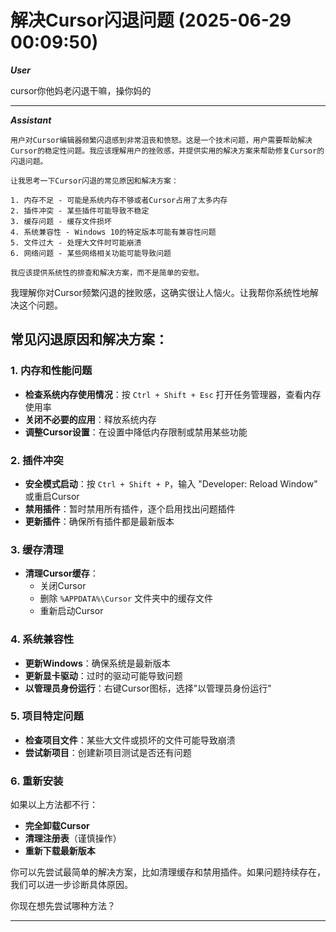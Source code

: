 <!-- Generated by SpecStory -->

# 解决Cursor闪退问题 (2025-06-29 00:09:50)

_**User**_

cursor你他妈老闪退干嘛，操你妈的

---

_**Assistant**_

```thinking
用户对Cursor编辑器频繁闪退感到非常沮丧和愤怒。这是一个技术问题，用户需要帮助解决Cursor的稳定性问题。我应该理解用户的挫败感，并提供实用的解决方案来帮助修复Cursor的闪退问题。

让我思考一下Cursor闪退的常见原因和解决方案：

1. 内存不足 - 可能是系统内存不够或者Cursor占用了太多内存
2. 插件冲突 - 某些插件可能导致不稳定
3. 缓存问题 - 缓存文件损坏
4. 系统兼容性 - Windows 10的特定版本可能有兼容性问题
5. 文件过大 - 处理大文件时可能崩溃
6. 网络问题 - 某些网络相关功能可能导致问题

我应该提供系统性的排查和解决方案，而不是简单的安慰。
```

我理解你对Cursor频繁闪退的挫败感，这确实很让人恼火。让我帮你系统性地解决这个问题。

## 常见闪退原因和解决方案：

### 1. 内存和性能问题
- **检查系统内存使用情况**：按 `Ctrl + Shift + Esc` 打开任务管理器，查看内存使用率
- **关闭不必要的应用**：释放系统内存
- **调整Cursor设置**：在设置中降低内存限制或禁用某些功能

### 2. 插件冲突
- **安全模式启动**：按 `Ctrl + Shift + P`，输入 "Developer: Reload Window" 或重启Cursor
- **禁用插件**：暂时禁用所有插件，逐个启用找出问题插件
- **更新插件**：确保所有插件都是最新版本

### 3. 缓存清理
- **清理Cursor缓存**：
  - 关闭Cursor
  - 删除 `%APPDATA%\Cursor` 文件夹中的缓存文件
  - 重新启动Cursor

### 4. 系统兼容性
- **更新Windows**：确保系统是最新版本
- **更新显卡驱动**：过时的驱动可能导致问题
- **以管理员身份运行**：右键Cursor图标，选择"以管理员身份运行"

### 5. 项目特定问题
- **检查项目文件**：某些大文件或损坏的文件可能导致崩溃
- **尝试新项目**：创建新项目测试是否还有问题

### 6. 重新安装
如果以上方法都不行：
- **完全卸载Cursor**
- **清理注册表**（谨慎操作）
- **重新下载最新版本**

你可以先尝试最简单的解决方案，比如清理缓存和禁用插件。如果问题持续存在，我们可以进一步诊断具体原因。

你现在想先尝试哪种方法？

---

